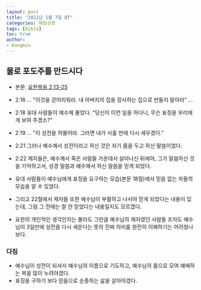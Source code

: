 ```yaml
---
layout: post
title: "2022년 1월 7일 QT"
categories: 매일성경
tags: [bible]
toc: true
author:
- Kangmin
---
```


## 물로 포도주를 만드시다
- 본문: [요한복음 2:13-25](https://www.bskorea.or.kr/bible/korbibReadpage.php?version=SAENEW&book=jhn&chap=2&sec=13&cVersion=&fontSize=15px&fontWeight=normal#focus)
- 2:16 ... "이것을 걷어치워라. 내 아버지의 집을 장사하는 집으로 만들지 말아라" ...
- 2:18 유대 사람들이 예수께 물었다. "당신이 이런 일을 하다니, 무슨 표징을 우리에게 보여 주겠소?"
- 2:19 ... "이 성전을 허물어라. 그러면 내가 사흘 만에 다시 세우겠다."
- 2:21 그러나 예수께서 성전이라고 하신 것은 자기 몸을 두고 하신 말씀이었다.
- 2:22 제자들은, 예수께서 죽은 사람들 가운데서 살아나신 뒤에야, 그가 말씀하신 것을 기억하고서, 성경 말씀과 예수께서 하신 말씀을 믿게 되었다.

- 유대 사람들이 예수님에게 표징을 요구하는 모습(본문 18절)에서 믿음 없는 자들의 모습을 알 수 있었다.
- 그리고 22절에서 제자들 또한 예수님이 부활하고 나서야 믿게 되었다는 내용이 있는데, 그럼 그 전에는 잘 안 믿었다는 내용일지도 모르겠다.
- 요한의 개인적인 생각인지는 몰라도 그만큼 예수님의 제자였던 사람들 조차도 예수님이 3일만에 성전을 다시 세운다는 뜻의 진짜 의미를 완전히 이해하기는 어려웠나보다.

### 다짐
- 예수님이 성전이 되셔서 예수님의 이름으로 기도하고, 예수님의 몸으로 모여 예배하는 복을 많이 누려야겠다.
- 표징을 구하기 보다 믿음으로 순종하는 삶을 살아야겠다.
